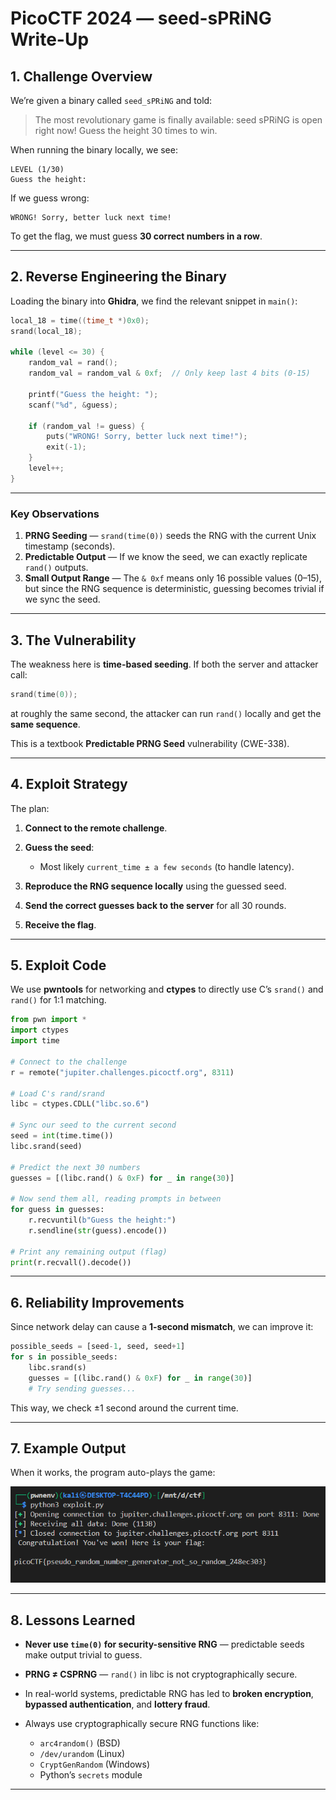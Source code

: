 # **PicoCTF 2024 — seed-sPRiNG Write-Up**


## **1. Challenge Overview**

We’re given a binary called `seed_sPRiNG` and told:

> The most revolutionary game is finally available: seed sPRiNG is open right now! Guess the height 30 times to win.

When running the binary locally, we see:

```
LEVEL (1/30)
Guess the height: 
```

If we guess wrong:

```
WRONG! Sorry, better luck next time!
```

To get the flag, we must guess **30 correct numbers in a row**.

---

## **2. Reverse Engineering the Binary**

Loading the binary into **Ghidra**, we find the relevant snippet in `main()`:

```c
local_18 = time((time_t *)0x0);
srand(local_18);

while (level <= 30) {
    random_val = rand();
    random_val = random_val & 0xf;  // Only keep last 4 bits (0-15)

    printf("Guess the height: ");
    scanf("%d", &guess);

    if (random_val != guess) {
        puts("WRONG! Sorry, better luck next time!");
        exit(-1);
    }
    level++;
}
```

---

### **Key Observations**

1. **PRNG Seeding** — `srand(time(0))` seeds the RNG with the current Unix timestamp (seconds).
2. **Predictable Output** — If we know the seed, we can exactly replicate `rand()` outputs.
3. **Small Output Range** — The `& 0xf` means only 16 possible values (0–15), but since the RNG sequence is deterministic, guessing becomes trivial if we sync the seed.

---

## **3. The Vulnerability**

The weakness here is **time-based seeding**.
If both the server and attacker call:

```c
srand(time(0));
```

at roughly the same second, the attacker can run `rand()` locally and get the **same sequence**.

This is a textbook **Predictable PRNG Seed** vulnerability (CWE-338).

---

## **4. Exploit Strategy**

The plan:

1. **Connect to the remote challenge**.
2. **Guess the seed**:

   * Most likely `current_time ± a few seconds` (to handle latency).
3. **Reproduce the RNG sequence locally** using the guessed seed.
4. **Send the correct guesses back to the server** for all 30 rounds.
5. **Receive the flag**.

---

## **5. Exploit Code**

We use **pwntools** for networking and **ctypes** to directly use C’s `srand()` and `rand()` for 1:1 matching.

```python
from pwn import *
import ctypes
import time

# Connect to the challenge
r = remote("jupiter.challenges.picoctf.org", 8311)

# Load C's rand/srand
libc = ctypes.CDLL("libc.so.6")

# Sync our seed to the current second
seed = int(time.time())
libc.srand(seed)

# Predict the next 30 numbers
guesses = [(libc.rand() & 0xF) for _ in range(30)]

# Now send them all, reading prompts in between
for guess in guesses:
    r.recvuntil(b"Guess the height:")
    r.sendline(str(guess).encode())

# Print any remaining output (flag)
print(r.recvall().decode())
```

---

## **6. Reliability Improvements**

Since network delay can cause a **1-second mismatch**, we can improve it:

```python
possible_seeds = [seed-1, seed, seed+1]
for s in possible_seeds:
    libc.srand(s)
    guesses = [(libc.rand() & 0xF) for _ in range(30)]
    # Try sending guesses...
```

This way, we check ±1 second around the current time.

---

## **7. Example Output**

When it works, the program auto-plays the game:

![result](./img/result.png)

---

## **8. Lessons Learned**

* **Never use `time(0)` for security-sensitive RNG** — predictable seeds make output trivial to guess.
* **PRNG ≠ CSPRNG** — `rand()` in libc is not cryptographically secure.
* In real-world systems, predictable RNG has led to **broken encryption**, **bypassed authentication**, and **lottery fraud**.
* Always use cryptographically secure RNG functions like:

  * `arc4random()` (BSD)
  * `/dev/urandom` (Linux)
  * `CryptGenRandom` (Windows)
  * Python’s `secrets` module

---
